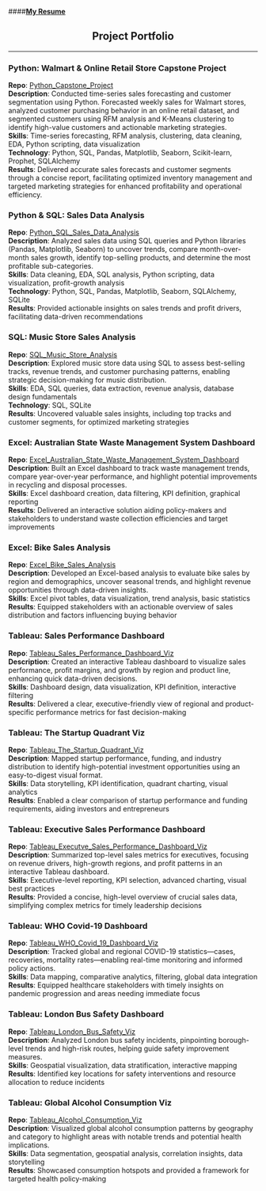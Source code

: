 ####**[My Resume](https://drive.google.com/file/d/1tE33IjWc-QzTUPm3Dklqx3uQVz9orhEv/view?usp=sharing)**
<h2 align="center">Project Portfolio</h2>

---
### Python: Walmart & Online Retail Store Capstone Project
**Repo**: [Python_Capstone_Project](https://github.com/Shipra-Kumar/Python_Capstone_Project)   
**Description**: Conducted time-series sales forecasting and customer segmentation using Python. Forecasted weekly sales for Walmart stores, analyzed customer purchasing behavior in an online retail dataset, and segmented customers using RFM analysis and K-Means clustering to identify high-value customers and actionable marketing strategies.  
**Skills**: Time-series forecasting, RFM analysis, clustering, data cleaning, EDA, Python scripting, data visualization  
**Technology**: Python, SQL, Pandas, Matplotlib, Seaborn, Scikit-learn, Prophet, SQLAlchemy  
**Results**: Delivered accurate sales forecasts and customer segments through a concise report, facilitating optimized inventory management and targeted marketing strategies for enhanced profitability and operational efficiency. 

### Python & SQL: Sales Data Analysis 
**Repo**: [Python_SQL_Sales_Data_Analysis](https://github.com/Shipra-Kumar/Python_SQL_Sales_Data_Analysis)  
**Description**: Analyzed sales data using SQL queries and Python libraries (Pandas, Matplotlib, Seaborn) to uncover trends, compare month-over-month sales growth, identify top-selling products, and determine the most profitable sub-categories.  
**Skills**: Data cleaning, EDA, SQL analysis, Python scripting, data visualization, profit-growth analysis  
**Technology**: Python, SQL, Pandas, Matplotlib, Seaborn, SQLAlchemy, SQLite  
**Results**: Provided actionable insights on sales trends and profit drivers, facilitating data-driven recommendations  

### SQL: Music Store Sales Analysis 
**Repo**: [SQL_Music_Store_Analysis](https://github.com/Shipra-Kumar/SQL_Music_Store_Analysis)  
**Description**: Explored music store data using SQL to assess best-selling tracks, revenue trends, and customer purchasing patterns, enabling strategic decision-making for music distribution.  
**Skills**: EDA, SQL queries, data extraction, revenue analysis, database design fundamentals  
**Technology**: SQL, SQLite  
**Results**: Uncovered valuable sales insights, including top tracks and customer segments, for optimized marketing strategies  

### Excel: Australian State Waste Management System Dashboard
**Repo**: [Excel_Australian_State_Waste_Management_System_Dashboard](https://github.com/Shipra-Kumar/Excel_Australian_State_Waste_Management_System_Dashboard)  
**Description**: Built an Excel dashboard to track waste management trends, compare year-over-year performance, and highlight potential improvements in recycling and disposal processes.  
**Skills**: Excel dashboard creation, data filtering, KPI definition, graphical reporting  
**Results**: Delivered an interactive solution aiding policy-makers and stakeholders to understand waste collection efficiencies and target improvements  

### Excel: Bike Sales Analysis
**Repo**: [Excel_Bike_Sales_Analysis](https://github.com/Shipra-Kumar/Excel_Bike_Sales_Analysis)  
**Description**: Developed an Excel-based analysis to evaluate bike sales by region and demographics, uncover seasonal trends, and highlight revenue opportunities through data-driven insights.  
**Skills**: Excel pivot tables, data visualization, trend analysis, basic statistics  
**Results**: Equipped stakeholders with an actionable overview of sales distribution and factors influencing buying behavior  

### Tableau: Sales Performance Dashboard 
**Repo**: [Tableau_Sales_Performance_Dashboard_Viz](https://github.com/Shipra-Kumar/Tableau_Sales_Performance_Dashboard_Viz)  
**Description**: Created an interactive Tableau dashboard to visualize sales performance, profit margins, and growth by region and product line, enhancing quick data-driven decisions.  
**Skills**: Dashboard design, data visualization, KPI definition, interactive filtering  
**Results**: Delivered a clear, executive-friendly view of regional and product-specific performance metrics for fast decision-making  

### Tableau: The Startup Quadrant Viz
**Repo**: [Tableau_The_Startup_Quadrant_Viz](https://github.com/Shipra-Kumar/Tableau_The_Startup_Quadrant_Viz)  
**Description**: Mapped startup performance, funding, and industry distribution to identify high-potential investment opportunities using an easy-to-digest visual format.  
**Skills**: Data storytelling, KPI identification, quadrant charting, visual analytics  
**Results**: Enabled a clear comparison of startup performance and funding requirements, aiding investors and entrepreneurs  

### Tableau: Executive Sales Performance Dashboard 
**Repo**: [Tableau_Executve_Sales_Performance_Dashboard_Viz](https://github.com/Shipra-Kumar/Tableau_Executve_Sales_Performance_Dashboard_Viz)  
**Description**: Summarized top-level sales metrics for executives, focusing on revenue drivers, high-growth regions, and profit patterns in an interactive Tableau dashboard.  
**Skills**: Executive-level reporting, KPI selection, advanced charting, visual best practices  
**Results**: Provided a concise, high-level overview of crucial sales data, simplifying complex metrics for timely leadership decisions  

### Tableau: WHO Covid-19 Dashboard 
**Repo**: [Tableau_WHO_Covid_19_Dashboard_Viz](https://github.com/Shipra-Kumar/Tableau_WHO_Covid_19_Dashboard_Viz)  
**Description**: Tracked global and regional COVID-19 statistics—cases, recoveries, mortality rates—enabling real-time monitoring and informed policy actions.  
**Skills**: Data mapping, comparative analytics, filtering, global data integration  
**Results**: Equipped healthcare stakeholders with timely insights on pandemic progression and areas needing immediate focus  

### Tableau: London Bus Safety Dashboard
**Repo**: [Tableau_London_Bus_Safety_Viz](https://github.com/Shipra-Kumar/Tableau_London_Bus_Safety_Viz)  
**Description**: Analyzed London bus safety incidents, pinpointing borough-level trends and high-risk routes, helping guide safety improvement measures.  
**Skills**: Geospatial visualization, data stratification, interactive mapping  
**Results**: Identified key locations for safety interventions and resource allocation to reduce incidents  

### Tableau: Global Alcohol Consumption Viz
**Repo**: [Tableau_Alcohol_Consumption_Viz](https://github.com/Shipra-Kumar/Tableau_Alcohol_Consumption_Viz)  
**Description**: Visualized global alcohol consumption patterns by geography and category to highlight areas with notable trends and potential health implications.  
**Skills**: Data segmentation, geospatial analysis, correlation insights, data storytelling  
**Results**: Showcased consumption hotspots and provided a framework for targeted health policy-making

